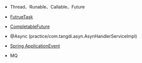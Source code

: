 - Thread、Runable、Callable、Future
- [FutrueTask](JAVA并发编程/并发工具类/CompletableFuture)
- [CompletableFuture](JAVA并发编程/并发工具类/CompletableFuture)
- @Async (practice/com.tangdi.asyn.AsynHandlerServiceImpl)
- [Spring ApplicationEvent](../架构/框架/Spring/SpringIoC/springIoC基础及高级特性)

- MQ
